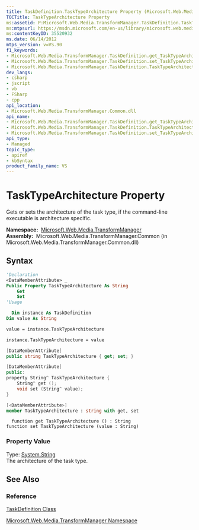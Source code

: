 ```yaml
---
title: TaskDefinition.TaskTypeArchitecture Property (Microsoft.Web.Media.TransformManager)
TOCTitle: TaskTypeArchitecture Property
ms:assetid: P:Microsoft.Web.Media.TransformManager.TaskDefinition.TaskTypeArchitecture
ms:mtpsurl: https://msdn.microsoft.com/en-us/library/microsoft.web.media.transformmanager.taskdefinition.tasktypearchitecture(v=VS.90)
ms:contentKeyID: 35520932
ms.date: 06/14/2012
mtps_version: v=VS.90
f1_keywords:
- Microsoft.Web.Media.TransformManager.TaskDefinition.get_TaskTypeArchitecture
- Microsoft.Web.Media.TransformManager.TaskDefinition.set_TaskTypeArchitecture
- Microsoft.Web.Media.TransformManager.TaskDefinition.TaskTypeArchitecture
dev_langs:
- csharp
- jscript
- vb
- FSharp
- cpp
api_location:
- Microsoft.Web.Media.TransformManager.Common.dll
api_name:
- Microsoft.Web.Media.TransformManager.TaskDefinition.get_TaskTypeArchitecture
- Microsoft.Web.Media.TransformManager.TaskDefinition.TaskTypeArchitecture
- Microsoft.Web.Media.TransformManager.TaskDefinition.set_TaskTypeArchitecture
api_type:
- Managed
topic_type:
- apiref
- kbSyntax
product_family_name: VS
---
```


# TaskTypeArchitecture Property

Gets or sets the architecture of the task type, if the command-line executable is architecture specific.

**Namespace:**  [Microsoft.Web.Media.TransformManager](microsoft-web-media-transformmanager-namespace.md)  
**Assembly:**  Microsoft.Web.Media.TransformManager.Common (in Microsoft.Web.Media.TransformManager.Common.dll)

## Syntax

```vb
'Declaration
<DataMemberAttribute> _
Public Property TaskTypeArchitecture As String
    Get
    Set
'Usage

  Dim instance As TaskDefinition
Dim value As String

value = instance.TaskTypeArchitecture

instance.TaskTypeArchitecture = value
```

```csharp
[DataMemberAttribute]
public string TaskTypeArchitecture { get; set; }
```

```cpp
[DataMemberAttribute]
public:
property String^ TaskTypeArchitecture {
    String^ get ();
    void set (String^ value);
}
```

``` fsharp
[<DataMemberAttribute>]
member TaskTypeArchitecture : string with get, set
```

```jscript
  function get TaskTypeArchitecture () : String
function set TaskTypeArchitecture (value : String)
```

### Property Value

Type: [System.String](https://msdn.microsoft.com/library/s1wwdcbf)  
The architecture of the task type.  

## See Also

### Reference

[TaskDefinition Class](taskdefinition-class-microsoft-web-media-transformmanager.md)

[Microsoft.Web.Media.TransformManager Namespace](microsoft-web-media-transformmanager-namespace.md)

